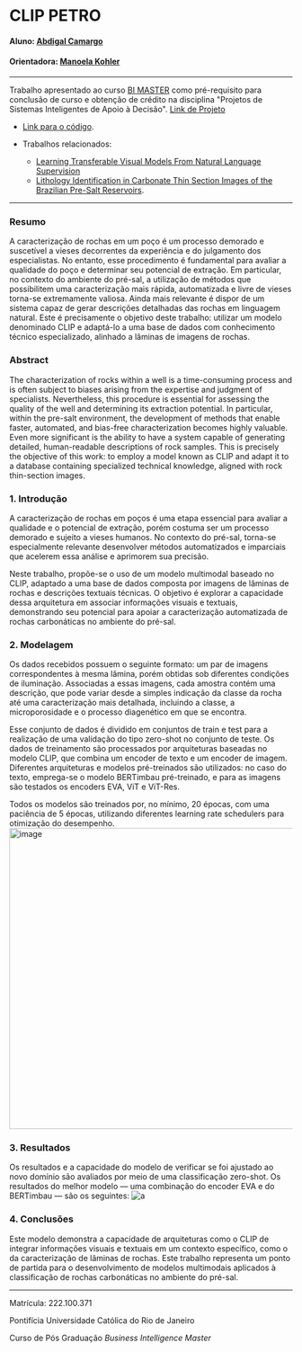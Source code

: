 <!-- antes de enviar a versão final, solicitamos que todos os comentários, colocados para orientação ao aluno, sejam removidos do arquivo -->
# CLIP PETRO

#### Aluno: [Abdigal Camargo](https://github.com/Abdigal1)
#### Orientadora: [Manoela Kohler](https://github.com/manoelakohler)

---

Trabalho apresentado ao curso [BI MASTER](https://ica.puc-rio.ai/bi-master) como pré-requisito para conclusão de curso e obtenção de crédito na disciplina "Projetos de Sistemas Inteligentes de Apoio à Decisão".
[Link de Projeto](https://github.com/Abdigal1/CLIP_BIMASTER)

<!-- para os links a seguir, caso os arquivos estejam no mesmo repositório que este README, não há necessidade de incluir o link completo: basta incluir o nome do arquivo, com extensão, que o GitHub completa o link corretamente -->
- [Link para o código]([https://github.com/link_do_repositorio](https://github.com/Abdigal1/CLIP_BIMASTER)). <!-- caso não aplicável, remover esta linha -->

- Trabalhos relacionados: <!-- caso não aplicável, remover estas linhas -->
    - [Learning Transferable Visual Models From Natural Language Supervision](https://arxiv.org/abs/2103.00020)
    - [Lithology Identification in Carbonate Thin Section Images of the Brazilian Pre-Salt Reservoirs](https://ieeexplore.ieee.org/abstract/document/10814886).

---

### Resumo

<!-- trocar o texto abaixo pelo resumo do trabalho, em português -->

A caracterização de rochas em um poço é um processo demorado e suscetível a vieses decorrentes da experiência e do julgamento dos especialistas. No entanto, esse procedimento é fundamental para avaliar a qualidade do poço e determinar seu potencial de extração. Em particular, no contexto do ambiente do pré-sal, a utilização de métodos que possibilitem uma caracterização mais rápida, automatizada e livre de vieses torna-se extremamente valiosa. Ainda mais relevante é dispor de um sistema capaz de gerar descrições detalhadas das rochas em linguagem natural. Este é precisamente o objetivo deste trabalho: utilizar um modelo denominado CLIP e adaptá-lo a uma base de dados com conhecimento técnico especializado, alinhado a lâminas de imagens de rochas.

### Abstract <!-- Opcional! Caso não aplicável, remover esta seção -->

The characterization of rocks within a well is a time-consuming process and is often subject to biases arising from the expertise and judgment of specialists. Nevertheless, this procedure is essential for assessing the quality of the well and determining its extraction potential. In particular, within the pre-salt environment, the development of methods that enable faster, automated, and bias-free characterization becomes highly valuable. Even more significant is the ability to have a system capable of generating detailed, human-readable descriptions of rock samples. This is precisely the objective of this work: to employ a model known as CLIP and adapt it to a database containing specialized technical knowledge, aligned with rock thin-section images.

### 1. Introdução
A caracterização de rochas em poços é uma etapa essencial para avaliar a qualidade e o potencial de extração, porém costuma ser um processo demorado e sujeito a vieses humanos. No contexto do pré-sal, torna-se especialmente relevante desenvolver métodos automatizados e imparciais que acelerem essa análise e aprimorem sua precisão.

Neste trabalho, propõe-se o uso de um modelo multimodal baseado no CLIP, adaptado a uma base de dados composta por imagens de lâminas de rochas e descrições textuais técnicas. O objetivo é explorar a capacidade dessa arquitetura em associar informações visuais e textuais, demonstrando seu potencial para apoiar a caracterização automatizada de rochas carbonáticas no ambiente do pré-sal.

### 2. Modelagem

Os dados recebidos possuem o seguinte formato: um par de imagens correspondentes à mesma lâmina, porém obtidas sob diferentes condições de iluminação. Associadas a essas imagens, cada amostra contém uma descrição, que pode variar desde a simples indicação da classe da rocha até uma caracterização mais detalhada, incluindo a classe, a microporosidade e o processo diagenético em que se encontra.

Esse conjunto de dados é dividido em conjuntos de train e test para a realização de uma validação do tipo zero-shot no conjunto de teste. Os dados de treinamento são processados por arquiteturas baseadas no modelo CLIP, que combina um encoder de texto e um encoder de imagem. Diferentes arquiteturas e modelos pré-treinados são utilizados: no caso do texto, emprega-se o modelo BERTimbau pré-treinado, e para as imagens são testados os encoders EVA, ViT e ViT-Res.

Todos os modelos são treinados por, no mínimo, 20 épocas, com uma paciência de 5 épocas, utilizando diferentes learning rate schedulers para otimização do desempenho.
<img width="847" height="536" alt="image" src="https://github.com/user-attachments/assets/205a33a9-8885-4e4f-9d48-225168ecf013" />


### 3. Resultados

Os resultados e a capacidade do modelo de verificar se foi ajustado ao novo domínio são avaliados por meio de uma classificação zero-shot. Os resultados do melhor modelo — uma combinação do encoder EVA e do BERTimbau — são os seguintes:
![a](https://github.com/user-attachments/assets/11a71df3-6cda-45e9-8003-c9d7cc06a4d3)

### 4. Conclusões

Este modelo demonstra a capacidade de arquiteturas como o CLIP de integrar informações visuais e textuais em um contexto específico, como o da caracterização de lâminas de rochas. Este trabalho representa um ponto de partida para o desenvolvimento de modelos multimodais aplicados à classificação de rochas carbonáticas no ambiente do pré-sal.

---

Matrícula: 222.100.371

Pontifícia Universidade Católica do Rio de Janeiro

Curso de Pós Graduação *Business Intelligence Master*
